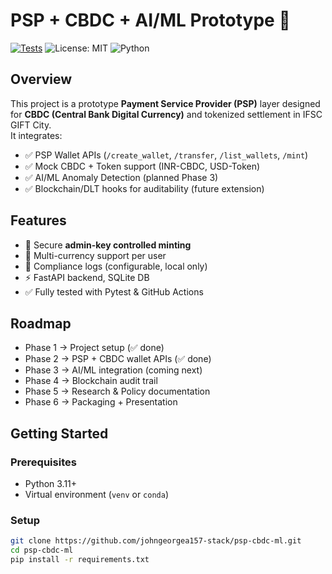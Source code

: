 # PSP + CBDC + AI/ML Prototype 🚀

[![Tests](https://github.com/johngeorgea157-stack/psp-cbdc-ml/actions/workflows/python-tests.yml/badge.svg)](https://github.com/johngeorgea157-stack/psp-cbdc-ml/actions)
![License: MIT](https://img.shields.io/badge/License-MIT-blue.svg)
![Python](https://img.shields.io/badge/python-3.11+-brightgreen.svg)

## Overview
This project is a prototype **Payment Service Provider (PSP)** layer designed for **CBDC (Central Bank Digital Currency)** and tokenized settlement in IFSC GIFT City.  
It integrates:
- ✅ PSP Wallet APIs (`/create_wallet`, `/transfer`, `/list_wallets`, `/mint`)
- ✅ Mock CBDC + Token support (INR-CBDC, USD-Token)
- ✅ AI/ML Anomaly Detection (planned Phase 3)
- ✅ Blockchain/DLT hooks for auditability (future extension)

## Features
- 🔐 Secure **admin-key controlled minting**
- 💱 Multi-currency support per user
- 📝 Compliance logs (configurable, local only)
- ⚡ FastAPI backend, SQLite DB
- ✅ Fully tested with Pytest & GitHub Actions

## Roadmap
- Phase 1 → Project setup (✅ done)
- Phase 2 → PSP + CBDC wallet APIs (✅ done)
- Phase 3 → AI/ML integration (coming next)
- Phase 4 → Blockchain audit trail
- Phase 5 → Research & Policy documentation
- Phase 6 → Packaging + Presentation

## Getting Started

### Prerequisites
- Python 3.11+
- Virtual environment (`venv` or `conda`)

### Setup
```bash
git clone https://github.com/johngeorgea157-stack/psp-cbdc-ml.git
cd psp-cbdc-ml
pip install -r requirements.txt